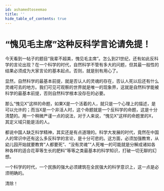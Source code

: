 ```yaml
---
id: ashamedtoseemao
title: ''
hide_table_of_contents: true
---
```


# “愧见毛主席”这种反科学言论请免提！

今天看到一帖子的题目“我辈不超美，愧见毛主席”。怎么到21世纪，还有如此反科学的言论出现？在一个科学的时代，自然科学不管有多大的问题，但其最一般性的结果必须成为大家言论的基本起点。否则，就是别有用心了。

显然，自然科学的最基本前提，就是否认人的灵魂的存在，否认人死以后还有什么灵魂可去的地方。我们可见可观察的世界就是唯一的现象界，这就是自然科学能被科学的最基本前提，否则自然科学根本没存在的必要。

那么“愧见X”这样的命题，如果X是一个活着的人，就只是一个心理上的描述，是可以允许的；而当X是一个非活人时，这个命题就是一个反科学的命题，这是十分清楚的。用一个稍微严谨一点的说法，对于人来说，“愧见X”这样的命题里的X，其定义域只能是活的人。

都说中国人缺乏科学精神，其实还是有点道理的。科学大发展的时代，竟然在中国人的常识中还有这么多反科学的言论，是十分可悲的。这方面，必须加强教育，从幼儿园开始就要教育“人都要死”、“没有灵魂”“人死唯一的可能就是分解成诸如各种各样的适合花草等生长的肥料”等等之类最基本的科学知识，打破一切无聊的幻想。

一个科学的时代，一个民族的强大必须建筑在全民强大的科学意识上，这一点是必须明确的。

清除！